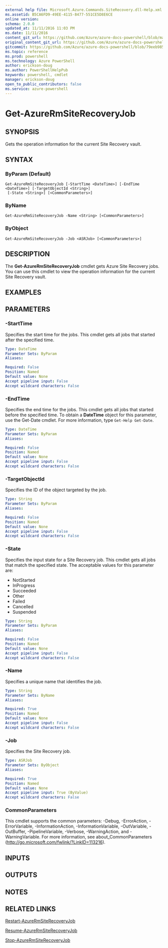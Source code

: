 ```yaml
---
external help file: Microsoft.Azure.Commands.SiteRecovery.dll-Help.xml
ms.assetid: B5CA6FD9-49EE-4115-8477-551CE5D8E6CE
online version: 
schema: 2.0.0
updated_at: 11/11/2016 11:03 PM
ms.date: 11/11/2016
content_git_url: https://github.com/Azure/azure-docs-powershell/blob/master/azureps-cmdlets-docs/ResourceManager/AzureRM.SiteRecovery/v3.2.0/Get-AzureRmSiteRecoveryJob.md
original_content_git_url: https://github.com/Azure/azure-docs-powershell/blob/master/azureps-cmdlets-docs/ResourceManager/AzureRM.SiteRecovery/v3.2.0/Get-AzureRmSiteRecoveryJob.md
gitcommit: https://github.com/Azure/azure-docs-powershell/blob/79eeb985ea480979357fb4695832a0c3d29a48bf/azureps-cmdlets-docs/ResourceManager/AzureRM.SiteRecovery/v3.2.0/Get-AzureRmSiteRecoveryJob.md
ms.topic: reference
ms.prod: powershell
ms.technology: Azure PowerShell
author: erickson-doug
ms.author: PowerShellHelpPub
keywords: powershell, cmdlet
manager: erickson-doug
open_to_public_contributors: false
ms.service: azure-powershell
---
```


# Get-AzureRmSiteRecoveryJob

## SYNOPSIS
Gets the operation information for the current Site Recovery vault.

## SYNTAX

### ByParam (Default)
```
Get-AzureRmSiteRecoveryJob [-StartTime <DateTime>] [-EndTime <DateTime>] [-TargetObjectId <String>]
 [-State <String>] [<CommonParameters>]
```

### ByName
```
Get-AzureRmSiteRecoveryJob -Name <String> [<CommonParameters>]
```

### ByObject
```
Get-AzureRmSiteRecoveryJob -Job <ASRJob> [<CommonParameters>]
```

## DESCRIPTION
The **Get-AzureRmSiteRecoveryJob** cmdlet gets Azure Site Recovery jobs.
You can use this cmdlet to view the operation information for the current Site Recovery vault.

## EXAMPLES

## PARAMETERS

### -StartTime
Specifies the start time for the jobs.
This cmdlet gets all jobs that started after the specified time.

```yaml
Type: DateTime
Parameter Sets: ByParam
Aliases: 

Required: False
Position: Named
Default value: None
Accept pipeline input: False
Accept wildcard characters: False
```

### -EndTime
Specifies the end time for the jobs.
This cmdlet gets all jobs that started before the specified time.
To obtain a **DateTime** object for this parameter, use the Get-Date cmdlet.
For more information, type `Get-Help Get-Date`.

```yaml
Type: DateTime
Parameter Sets: ByParam
Aliases: 

Required: False
Position: Named
Default value: None
Accept pipeline input: False
Accept wildcard characters: False
```

### -TargetObjectId
Specifies the ID of the object targeted by the job.

```yaml
Type: String
Parameter Sets: ByParam
Aliases: 

Required: False
Position: Named
Default value: None
Accept pipeline input: False
Accept wildcard characters: False
```

### -State
Specifies the input state for a Site Recovery job.
This cmdlet gets all jobs that match the specified state.
The acceptable values for this parameter are:

- NotStarted
- InProgress
- Succeeded
- Other
- Failed
- Cancelled
- Suspended

```yaml
Type: String
Parameter Sets: ByParam
Aliases: 

Required: False
Position: Named
Default value: None
Accept pipeline input: False
Accept wildcard characters: False
```

### -Name
Specifies a unique name that identifies the job.

```yaml
Type: String
Parameter Sets: ByName
Aliases: 

Required: True
Position: Named
Default value: None
Accept pipeline input: False
Accept wildcard characters: False
```

### -Job
Specifies the Site Recovery job.

```yaml
Type: ASRJob
Parameter Sets: ByObject
Aliases: 

Required: True
Position: Named
Default value: None
Accept pipeline input: True (ByValue)
Accept wildcard characters: False
```

### CommonParameters
This cmdlet supports the common parameters: -Debug, -ErrorAction, -ErrorVariable, -InformationAction, -InformationVariable, -OutVariable, -OutBuffer, -PipelineVariable, -Verbose, -WarningAction, and -WarningVariable. For more information, see about_CommonParameters (http://go.microsoft.com/fwlink/?LinkID=113216).

## INPUTS

## OUTPUTS

## NOTES

## RELATED LINKS

[Restart-AzureRmSiteRecoveryJob](xref:ResourceManager/AzureRM.SiteRecovery/v3.2.0/Restart-AzureRmSiteRecoveryJob.md)

[Resume-AzureRmSiteRecoveryJob](xref:ResourceManager/AzureRM.SiteRecovery/v3.2.0/Resume-AzureRmSiteRecoveryJob.md)

[Stop-AzureRmSiteRecoveryJob](xref:ResourceManager/AzureRM.SiteRecovery/v3.2.0/Stop-AzureRmSiteRecoveryJob.md)
